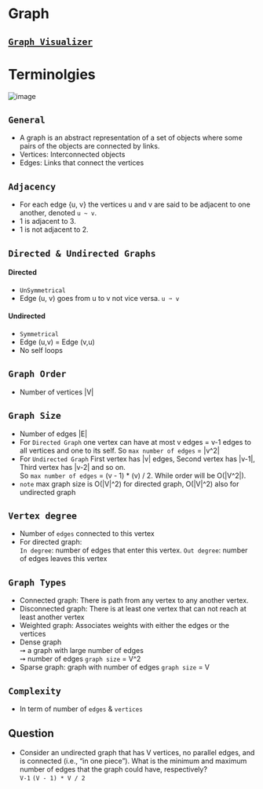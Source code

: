 # Graph
## [`Graph Visualizer`](https://csacademy.com/app/graph_editor/)
# Terminolgies
![image](https://user-images.githubusercontent.com/99830416/230741172-cd39c380-5637-44d2-999d-ba3cd847cfac.png)

## `General`
- A graph is an abstract representation of a set of objects where some pairs of the objects are connected by links. 
- Vertices: Interconnected objects 
- Edges: Links that connect the vertices  

## `Adjacency` 
- For each edge {u, v} the vertices u and v are said to be adjacent to one another, denoted `u ~ v`.
- 1 is adjacent to 3.
- 1 is not adjacent to 2.

## `Directed & Undirected Graphs`
#### Directed
- `UnSymmetrical`
- Edge (u, v) goes from u to v not vice versa. `u ➙ v`
#### Undirected
- `Symmetrical`
- Edge (u,v) = Edge (v,u) <br>
- No self loops <br>

## `Graph Order`
- Number of vertices |V|

## `Graph Size` 
- Number of edges |E| 
- For `Directed Graph` one vertex can have at most v edges = v-1 edges to all vertices and one to its self. So `max number of edges` = |v^2|
- For `Undirected Graph` First vertex has |v| edges, Second vertex has |v-1|, Third vertex has |v-2| and so on. <br> So `max number of edges` = (v - 1) * (v) / 2. While order will be O(|V^2|).
- `note` max graph size is O(|V|^2) for directed graph, O(|V|^2) also for undirected graph 
  
## `Vertex degree`
- Number of `edges` connected to this vertex
- For directed graph: <br>
  `In degree`: number of edges that enter this vertex.
  `Out degree`: number of edges leaves this vertex
  
## `Graph Types` 
- Connected graph: There is path from any vertex to any another vertex.
- Disconnected graph: There is at least one vertex that can not reach at least another vertex
- Weighted graph: Associates weights with either the edges or the vertices
- Dense graph <br> 
  ➙ a graph with large number of edges <br>
  ➙ number of edges `graph size` = V^2 <br>
- Sparse graph: graph with number of edges `graph size` = V 

## `Complexity`
- In term of number of `edges` & `vertices`

## Question
- Consider an undirected graph that has V vertices, no parallel edges, and is connected (i.e., “in one piece”). What is the minimum and maximum number of edges that the graph could have, respectively?   
 `V-1` `(V - 1) * V / 2`


